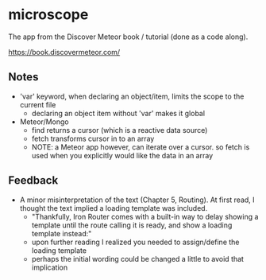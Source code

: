 # microscope
The app from the Discover Meteor book / tutorial (done as a  code along).

https://book.discovermeteor.com/

## Notes
* 'var' keyword, when declaring an object/item, limits the scope to the current file
    - declaring an object item without 'var' makes it global
* Meteor/Mongo
    - find returns a cursor (which is a reactive data source)
    - fetch transforms cursor in to an array
    - NOTE: a Meteor app however, can iterate over a cursor. so fetch is used when you explicitly would like the data in an array

## Feedback
* A minor misinterpretation of the text (Chapter 5, Routing). At first read, I thought the text implied a loading template was included.
    - "Thankfully, Iron Router comes with a built-in way to delay showing a template until the route calling it is ready, and show a loading template instead:"
    - upon further reading I realized you needed to assign/define the loading template
    - perhaps the initial wording could be changed a little to avoid that implication
